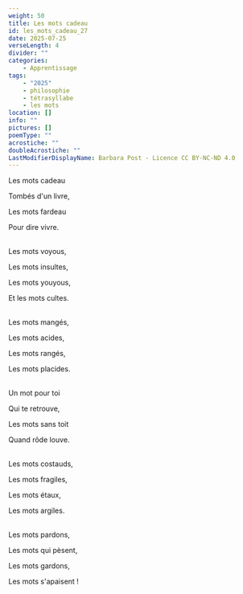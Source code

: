 ```yaml
---
weight: 50
title: Les mots cadeau
id: les_mots_cadeau_27
date: 2025-07-25
verseLength: 4
divider: ""
categories:
    - Apprentissage
tags:
    - "2025"
    - philosophie
    - tétrasyllabe
    - les mots
location: []
info: ""
pictures: []
poemType: ""
acrostiche: ""
doubleAcrostiche: ""
LastModifierDisplayName: Barbara Post - Licence CC BY-NC-ND 4.0
---
```

Les mots cadeau

Tombés d'un livre,

Les mots fardeau

Pour dire vivre.

 \
Les mots voyous,

Les mots insultes,

Les mots youyous,

Et les mots cultes.

 \
Les mots mangés,

Les mots acides,

Les mots rangés,

Les mots placides.

 \
Un mot pour toi

Qui te retrouve,

Les mots sans toit

Quand rôde louve.

 \
Les mots costauds,

Les mots fragiles,

Les mots étaux,

Les mots argiles.

 \
Les mots pardons,

Les mots qui pèsent,

Les mots gardons,

Les mots s'apaisent !
